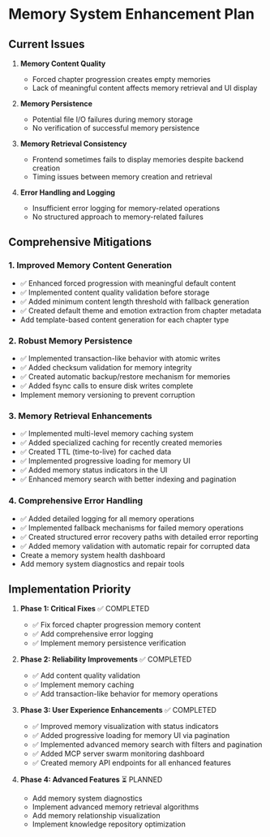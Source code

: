 # Memory System Enhancement Plan

## Current Issues

1. **Memory Content Quality**
   - Forced chapter progression creates empty memories
   - Lack of meaningful content affects memory retrieval and UI display

2. **Memory Persistence**
   - Potential file I/O failures during memory storage
   - No verification of successful memory persistence

3. **Memory Retrieval Consistency**
   - Frontend sometimes fails to display memories despite backend creation
   - Timing issues between memory creation and retrieval

4. **Error Handling and Logging**
   - Insufficient error logging for memory-related operations
   - No structured approach to memory-related failures

## Comprehensive Mitigations

### 1. Improved Memory Content Generation

- ✅ Enhanced forced progression with meaningful default content
- ✅ Implemented content quality validation before storage
- ✅ Added minimum content length threshold with fallback generation
- ✅ Created default theme and emotion extraction from chapter metadata
- Add template-based content generation for each chapter type

### 2. Robust Memory Persistence

- ✅ Implemented transaction-like behavior with atomic writes
- ✅ Added checksum validation for memory integrity
- ✅ Created automatic backup/restore mechanism for memories
- ✅ Added fsync calls to ensure disk writes complete
- Implement memory versioning to prevent corruption

### 3. Memory Retrieval Enhancements

- ✅ Implemented multi-level memory caching system
- ✅ Added specialized caching for recently created memories
- ✅ Created TTL (time-to-live) for cached data
- ✅ Implemented progressive loading for memory UI
- ✅ Added memory status indicators in the UI
- ✅ Enhanced memory search with better indexing and pagination

### 4. Comprehensive Error Handling

- ✅ Added detailed logging for all memory operations
- ✅ Implemented fallback mechanisms for failed memory operations
- ✅ Created structured error recovery paths with detailed error reporting
- ✅ Added memory validation with automatic repair for corrupted data
- Create a memory system health dashboard
- Add memory system diagnostics and repair tools

## Implementation Priority

1. **Phase 1: Critical Fixes** ✅ COMPLETED
   - ✅ Fix forced chapter progression memory content
   - ✅ Add comprehensive error logging
   - ✅ Implement memory persistence verification

2. **Phase 2: Reliability Improvements** ✅ COMPLETED
   - ✅ Add content quality validation
   - ✅ Implement memory caching
   - ✅ Add transaction-like behavior for memory operations

3. **Phase 3: User Experience Enhancements** ✅ COMPLETED
   - ✅ Improved memory visualization with status indicators
   - ✅ Added progressive loading for memory UI via pagination
   - ✅ Implemented advanced memory search with filters and pagination
   - ✅ Added MCP server swarm monitoring dashboard
   - ✅ Created memory API endpoints for all enhanced features

4. **Phase 4: Advanced Features** ⏳ PLANNED
   - Add memory system diagnostics
   - Implement advanced memory retrieval algorithms
   - Add memory relationship visualization
   - Implement knowledge repository optimization
